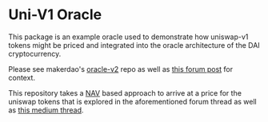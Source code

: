 # Uni-V1 Oracle

This package is an example oracle used to demonstrate how uniswap-v1 tokens might be priced and integrated into the
oracle architecture of the DAI cryptocurrency.

Please see makerdao's [oracle-v2](https://github.com/makerdao/oracles-v2) repo as well as [this forum post](https://forum.makerdao.com/t/dai-eth-uni-v1-oracle-discussion/2146/3?u=andy_mccall) for context.

This repository takes a [NAV](https://www.investopedia.com/terms/n/nav.asp) based approach to arrive at a price for the 
uniswap tokens that is explored in the aforementioned forum thread as well as [this medium thread](https://medium.com/@pintail/understanding-uniswap-returns-cc593f3499ef). 